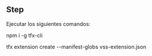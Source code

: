 
## Step

Ejecutar los siguientes comandos:

npm i -g tfx-cli


tfx extension create --manifest-globs vss-extension.json
